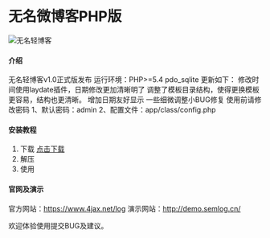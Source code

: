 # 无名微博客PHP版

![无名轻博客](https://gitee.com/daimaguo/wmphp/blob/master/%e6%88%aa%e5%9b%be.jpg "无名轻博客")

#### 介绍
无名轻博客v1.0正式版发布
运行环境：PHP>=5.4 pdo_sqlite
更新如下：
修改时间使用laydate插件，日期修改更加清晰明了
调整了模板目录结构，使得更换模板更容易，结构也更清晰。
增加日期友好显示
一些细微调整小BUG修复
使用前请修改密码
1、默认密码：admin
2、配置文件：app/class/config.php



#### 安装教程

1. 下载 [点击下载](https://gitee.com/daimaguo/wmphp/blob/master/%E6%97%A0%E5%90%8D%E8%BD%BB%E5%8D%9A%E5%AE%A2v1.0.zip)
2. 解压
3. 使用

#### 官网及演示

官方网站：https://www.4jax.net/log
演示网站：http://demo.semlog.cn/

欢迎体验使用提交BUG及建议。
